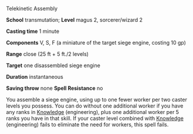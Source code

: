 Telekinetic Assembly

**School** transmutation; **Level** magus 2, sorcerer/wizard 2

**Casting time** 1 minute

**Components** V, S, F (a miniature of the target siege engine, costing 10 gp)

**Range** close (25 ft + 5 ft./2 levels)

**Target** one disassembled siege engine

**Duration** instantaneous

**Saving throw** none **Spell Resistance** no

You assemble a siege engine, using up to one fewer worker per two caster levels you possess. You can do without one additional worker if you have any ranks in [Knowledge](/pathfinderRPG/prd/skills/knowledge.html#_knowledge) (engineering), plus one additional worker per 5 ranks you have in that skill. If your caster level combined with [Knowledge](/pathfinderRPG/prd/skills/knowledge.html#_knowledge) (engineering) fails to eliminate the need for workers, this spell fails.

